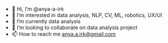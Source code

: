 - 👋 Hi, I’m @anya-a-irk
- 👀 I’m interested in data analysis, NLP, CV, ML, robotics, UX/UI
- 🌱 I’m currently data analysis
- 💞️ I’m looking to collaborate on data analysis project
- 📫 How to reach me anya.a.irk@gmail.com

<!---
anya-a-irk/anya-a-irk is a ✨ special ✨ repository because its `README.md` (this file) appears on your GitHub profile.
You can click the Preview link to take a look at your changes.
--->
